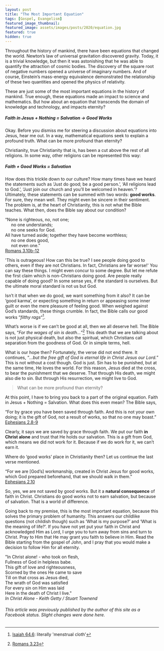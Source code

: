 ```yaml
---
layout: post
title: "The Most Important Equation"
tags: [Gospel, Evangelism]
featured_image_thumbnail:
featured_image: assets/images/posts/2020/equation.jpg
featured: true
hidden: true
---
```

Throughout the history of mankind, there have been equations that changed the world. Newton’s law of universal gravitation discovered gravity. Today, it is a trivial knowledge, but then it was astonishing that he was able to quantify the attraction of cosmic bodies. The discovery of the square root of negative numbers opened a universe of imaginary numbers. And of course, Einstein’s mass-energy equivalence demonstrated the relationship of these two quantities and opened the physics of relativity.

<!--more-->

These are just some of the most important equations in the history of mankind. True enough, these equations made an impact to science and mathematics. But how about an equation that transcends the domain of knowledge and technology, and impacts eternity?

##### Faith in Jesus + Nothing = Salvation → Good Works

Okay. Before you dismiss me for steering a discussion about equations into Jesus, hear me out. In a way, mathematical equations seek to explain a profound truth. What can be more profound than eternity?

Christianity, true Christianity that is, has been a cut above the rest of all religions. In some way, other religions can be represented this way:

##### Faith + Good Works = Salvation

How does this trickle down to our culture? How many times have we heard the statements such as ‘Just do good; be a good person.’, ‘All religions lead to God.’, ‘Just join our church and you’ll be welcomed in heaven.’? Ultimately, these statements can be summed with two words: **good works**. For sure, they mean well. They might even be sincere in their sentiment. The problem is, at the heart of Christianity, this is not what the Bible teaches. What then, does the Bible say about our condition?

“None is righteous, no, not one;<br>&nbsp;&nbsp;&nbsp;&nbsp;
no one understands;<br>&nbsp;&nbsp;&nbsp;&nbsp;
no one seeks for God.<br>
All have turned aside; together they have become worthless;<br>&nbsp;&nbsp;&nbsp;&nbsp;
no one does good,<br>&nbsp;&nbsp;&nbsp;&nbsp;
not even one.”<br>[Romans 3.10b-12](https://biblia.com/bible/esv/romans/3/10-12)

'This is outrageous! How can this be true? I see people doing good to others, even if they are not Christians. In fact, Christians are far worse!' You can say these things. I might even concur to some degree. But let me refute the first claim which is non-Christians doing good. Are people really capable of doing good? In some sense yes, if the standard is ourselves. But the ultimate moral standard is not us but God.

Isn’t it that when we do good, we want something from it also? It can be ‘good karma’, or expecting something in return or appeasing some inner guilt or even the mere pleasure of feeling good. When weighed against God’s standards, these things crumble. In fact, the Bible calls our good works “*filthy rags*“[^1].

What’s worse is if we can’t be good at all, then we all deserve hell. The Bible says, “*For the wages of sin is death…*”[^2] This death that we are talking about is not just  physical death, but also the spiritual, which Christians call separation from the goodness of God. Or in simple terms, hell.

What is our hope then? Fortunately, the verse did not end there. It continues, “*...but the free gift of God is eternal life in Christ Jesus our Lord.*” This is not without a cost though. God is just. Sin has to be punished, but at the same time, He loves the world. For this reason, Jesus died at the cross, to bear the punishment that we deserve. That through His death, we might also die to sin. But through His resurrection, we might live to God.

> What can be more profound than eternity?

At this point, I have to bring you back to a part of the original equation. Faith in Jesus + Nothing = Salvation. What does this even mean? The Bible says,

“For by grace you have been saved through faith. And this is not your own doing; it is the gift of God, not a result of works, so that no one may boast.”<br>[Ephesians 2.8-9](https://biblia.com/bible/esv/ephesians/2/8-9)

Clearly, it says we are saved by grace through faith. We put our faith **in Christ alone** and trust that He holds our salvation. This is a gift from God, which means we did not work for it. Because if we do work for it, we can’t earn it.

Where do ‘good works’ place in Christianity then? Let us continue the last verse mentioned.

“For we are [God’s] workmanship, created in Christ Jesus for good works, which God prepared beforehand, that we should walk in them.”<br>[Ephesians 2.10](https://biblia.com/bible/esv/ephesians/2/10)

So, yes, we are not saved by good works. But it a **natural consequence** of faith in Christ. Christians do good works not to earn salvation, but because of salvation. That is a world of difference.

Going back to my premise, this is the most important equation, because this solves the primary problem of humanity. This answers our childlike questions (not childish though) such as ‘What is my purpose?’ and ‘What is the meaning of life?’. If you have not yet put your faith in Christ and acknowledged Him as Lord, I urge you to turn away from sins and turn to Christ. Pray to Him that He may grant you faith to believe in Him. Read the Bible starting from the gospel of John, and I pray that you would make a decision to follow Him for all eternity.

"In Christ alone! - who took on flesh,<br>
Fullness of God in helpless babe.<br>
This gift of love and righteousness,<br>
Scorned by the ones He came to save<br>
Till on that cross as Jesus died,<br>
The wrath of God was satisfied<br>
For every sin on Him was laid<br>
Here in the death of Christ I live."<br>
*In Christ Alone - Keith Getty / Stuart Townend*

[^1]: [Isaiah 64.6](https://biblia.com/bible/niv/isaiah/64/6): literally 'menstrual cloth'
[^2]: [Romans 3.23](https://biblia.com/bible/esv/romans/3/23)


###### This article was previously published by the author of this site as a Facebook status. Slight changes were done here.
